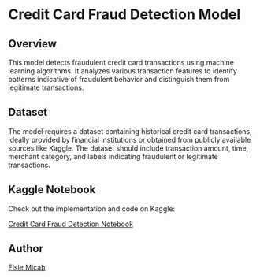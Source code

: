 # Credit Card Fraud Detection Model

## Overview

This model detects fraudulent credit card transactions using machine learning algorithms. It analyzes various transaction features to identify patterns indicative of fraudulent behavior and distinguish them from legitimate transactions.

## Dataset

The model requires a dataset containing historical credit card transactions, ideally provided by financial institutions or obtained from publicly available sources like Kaggle. The dataset should include transaction amount, time, merchant category, and labels indicating fraudulent or legitimate transactions.

## Kaggle Notebook

Check out the implementation and code on Kaggle:

[Credit Card Fraud Detection Notebook](https://www.kaggle.com/code/elsiemicah/fraudulent-detection-model)

## Author

[Elsie Micah](https://github.com/elsiemicah)

